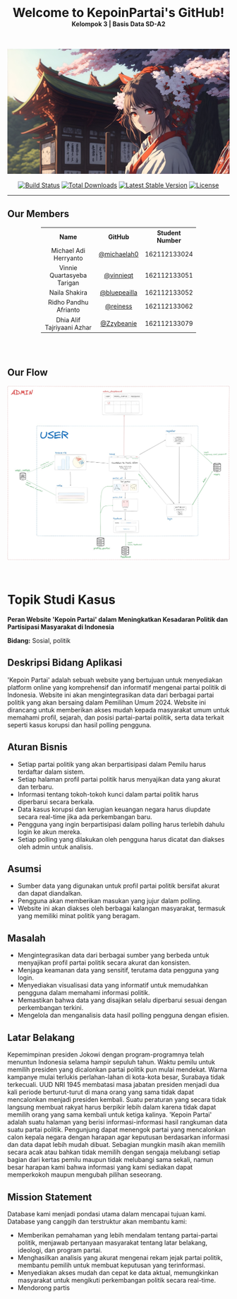 <div align="center">
  <h1 style="margin: 0;">Welcome to KepoinPartai's GitHub!</h1>
  <p style="margin: 0;"><strong>Kelompok 3 | Basis Data SD-A2</strong></p>
  <br><br>
  <p align="center">
    <a href="https://laravel.com" target="_blank"><img src="miko.jpg" alt="Welcome!"></a>
  </p>
</div>


<p align="center">
<a href="https://github.com/laravel/framework/actions"><img src="https://github.com/laravel/framework/workflows/tests/badge.svg" alt="Build Status"></a>
<a href="https://packagist.org/packages/laravel/framework"><img src="https://img.shields.io/packagist/dt/laravel/framework" alt="Total Downloads"></a>
<a href="https://packagist.org/packages/laravel/framework"><img src="https://img.shields.io/packagist/v/laravel/framework" alt="Latest Stable Version"></a>
<a href="https://packagist.org/packages/laravel/framework"><img src="https://img.shields.io/packagist/l/laravel/framework" alt="License"></a>
</p>

---

## Our Members

<div style="text-align: center;">
  <table style="margin: 0 auto; width: 70%;">
    <tr>
      <th>Name</th>
      <th>GitHub</th>
      <th>Student Number</th>
    </tr>
    <tr>
      <td>Michael Adi Herryanto</td>
      <td><a href="https://github.com/michaelah0">@michaelah0</a></td>
      <td>162112133024</td>
    </tr>
    <tr>
      <td>Vinnie Quartasyeba Tarigan</td>
      <td><a href="https://github.com/vinnieqt">@vinnieqt</a></td>
      <td>162112133051</td>
    </tr>
    <tr>
      <td>Naila Shakira</td>
      <td><a href="https://github.com/bluepeailla">@bluepeailla</a></td>
      <td>162112133052</td>
    </tr>
    <tr>
      <td>Ridho Pandhu Afrianto</td>
      <td><a href="https://github.com/reiness">@reiness</a></td>
      <td>162112133062</td>
    </tr>
    <tr>
      <td>Dhia Alif Tajriyaani Azhar</td>
      <td><a href="https://github.com/Zzybeanie">@Zzybeanie</a></td>
      <td>162112133079</td>
    </tr>
  </table>
</div>

<br><br>

## Our Flow
<p align="center"><a href="https://laravel.com" target="_blank"><img src="xflow.png" width="1080" alt="Laravel Logo"></a></p>

<br>


# Topik Studi Kasus

**Peran Website 'Kepoin Partai' dalam Meningkatkan Kesadaran Politik dan Partisipasi Masyarakat di Indonesia**

**Bidang:** Sosial, politik
<br>
## Deskripsi Bidang Aplikasi

'Kepoin Partai' adalah sebuah website yang bertujuan untuk menyediakan platform online yang komprehensif dan informatif mengenai partai politik di Indonesia. Website ini akan mengintegrasikan data dari berbagai partai politik yang akan bersaing dalam Pemilihan Umum 2024. Website ini dirancang untuk memberikan akses mudah kepada masyarakat umum untuk memahami profil, sejarah, dan posisi partai-partai politik, serta data terkait seperti kasus korupsi dan hasil polling pengguna.

## Aturan Bisnis
- Setiap partai politik yang akan berpartisipasi dalam Pemilu harus terdaftar dalam sistem.
- Setiap halaman profil partai politik harus menyajikan data yang akurat dan terbaru.
- Informasi tentang tokoh-tokoh kunci dalam partai politik harus diperbarui secara berkala.
- Data kasus korupsi dan kerugian keuangan negara harus diupdate secara real-time jika ada perkembangan baru.
- Pengguna yang ingin berpartisipasi dalam polling harus terlebih dahulu login ke akun mereka.
- Setiap polling yang dilakukan oleh pengguna harus dicatat dan diakses oleh admin untuk analisis.

## Asumsi
- Sumber data yang digunakan untuk profil partai politik bersifat akurat dan dapat diandalkan.
- Pengguna akan memberikan masukan yang jujur dalam polling.
- Website ini akan diakses oleh berbagai kalangan masyarakat, termasuk yang memiliki minat politik yang beragam.

## Masalah
- Mengintegrasikan data dari berbagai sumber yang berbeda untuk menyajikan profil partai politik secara akurat dan konsisten.
- Menjaga keamanan data yang sensitif, terutama data pengguna yang login.
- Menyediakan visualisasi data yang informatif untuk memudahkan pengguna dalam memahami informasi politik.
- Memastikan bahwa data yang disajikan selalu diperbarui sesuai dengan perkembangan terkini.
- Mengelola dan menganalisis data hasil polling pengguna dengan efisien.

## Latar Belakang
Kepemimpinan presiden Jokowi dengan program-programnya telah menuntun Indonesia selama hampir sepuluh tahun. Waktu pemilu untuk memilih presiden yang dicalonkan partai politik pun mulai mendekat. Warna kampanye mulai terlukis perlahan-lahan di kota-kota besar, Surabaya tidak terkecuali. UUD NRI 1945 membatasi masa jabatan presiden menjadi dua kali periode berturut-turut di mana orang yang sama tidak dapat mencalonkan menjadi presiden kembali. Suatu peraturan yang secara tidak langsung membuat rakyat harus berpikir lebih dalam karena tidak dapat memilih orang yang sama kembali untuk ketiga kalinya. 'Kepoin Partai' adalah suatu halaman yang berisi informasi-informasi hasil rangkuman data suatu partai politik. Pengunjung dapat menengok partai yang mencalonkan calon kepala negara dengan harapan agar keputusan berdasarkan informasi dan data dapat lebih mudah dibuat. Sebagian mungkin masih akan memilih secara acak atau bahkan tidak memilih dengan sengaja melubangi setiap bagian dari kertas pemilu maupun tidak melubangi sama sekali, namun besar harapan kami bahwa informasi yang kami sediakan dapat memperkokoh maupun mengubah pilihan seseorang.

## Mission Statement
Database kami menjadi pondasi utama dalam mencapai tujuan kami. Database yang canggih dan terstruktur akan membantu kami:
- Memberikan pemahaman yang lebih mendalam tentang partai-partai politik, menjawab pertanyaan masyarakat tentang latar belakang, ideologi, dan program partai.
- Menghasilkan analisis yang akurat mengenai rekam jejak partai politik, membantu pemilih untuk membuat keputusan yang terinformasi.
- Menyediakan akses mudah dan cepat ke data aktual, memungkinkan masyarakat untuk mengikuti perkembangan politik secara real-time.
- Mendorong partis
